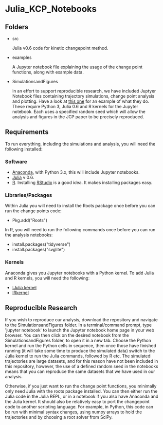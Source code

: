 # Julia_KCP_Notebooks

## Folders
* src 

    Julia v0.6 code for kinetic changepoint method.
* examples 

    A Jupyter notebook file explaining the usage of the change point functions, along with example data.
* SimulationsandFigures

    In an effort to support reproducible research, we have included Juptyer Notebook files containing trajectory simulations, change point analysis and plotting. Have a look at [this one](https://github.com/duderstadt-lab/Julia_KCP_Notebooks/blob/master/SimulationsandFigures/SingleChangePoint.ipynb) for an example of what they do. These require Python 3, Julia 0.6 and R kernels for the Jupyter notebook. Each uses a specified random seed which will allow the analysis and figures in the JCP paper to be precisely reproduced.

## Requirements
To run everything, including the simulations and analysis, you will need the following installed:

### Software
* [Anaconda](https://www.anaconda.com/download/), with Python 3.x, this will include Jupyter notebooks.
* [Julia](https://julialang.org/) v 0.6.
* [R](https://www.r-project.org/). Installing [RStudio](https://www.rstudio.com/) is a good idea. It makes installing packages easy.

### Libraries/Packages
Within Julia you will need to install the Roots package once before you can run the change points code:
* Pkg.add("Roots")

In R, you will need to run the following commands once before you can run the analysis notebooks:
* install.packages("tidyverse")
* install.packages("svglite")

### Kernels
Anaconda gives you Jupyter notebooks with a Python kernel. To add Julia and R kernels, you will need the following:
* [IJulia kernel](https://github.com/JuliaLang/IJulia.jl)
* [IRkernel](https://github.com/IRkernel/IRkernel)

## Reproducible Research

If you wish to reproduce our analysis, download the repository and navigate to the SimulationsandFigures folder. In a terminal/command prompt, type 'jupyter notebook' to launch the Jupyter notebook home page in your web browser. You can then click on the desired notebook from the SimulationsandFigures folder, to open it in a new tab. Choose the Python kernel and run the Python cells in sequence, then once those have finished running (it will take some time to produce the simulated data) switch to the Julia kernel to run the Julia commands, followed by R etc. The simulated trajectories are large datasets, and for this reason have not been included in this repository, however, the use of a defined random seed in the notebooks means that you can reproduce the same datasets that we have used in our analysis.

Otherwise, if you just want to run the change point functions, you minimally only need Julia with the roots package installed. You can then either run the Julia code in the Julia REPL, or in a notebook if you also have Anaconda and the Julia kernel. It should also be relatively easy to port the changepoint code to another scripting language. For example, in Python, this code can be run with minimal syntax changes, using numpy arrays to hold the trajectories and by choosing a root solver from SciPy.
